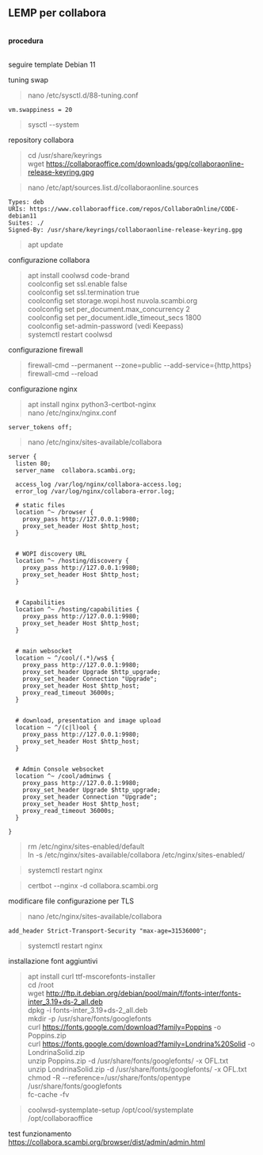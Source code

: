 ## LEMP per collabora

<br/> **procedura**

<br/> seguire template Debian 11

tuning swap
>nano /etc/sysctl.d/88-tuning.conf

    vm.swappiness = 20

>sysctl --system

repository collabora
>cd /usr/share/keyrings  
>wget https://collaboraoffice.com/downloads/gpg/collaboraonline-release-keyring.gpg  

>nano /etc/apt/sources.list.d/collaboraonline.sources  

    Types: deb
    URIs: https://www.collaboraoffice.com/repos/CollaboraOnline/CODE-debian11
    Suites: ./
    Signed-By: /usr/share/keyrings/collaboraonline-release-keyring.gpg

>apt update

configurazione collabora
>apt install coolwsd code-brand  
>coolconfig set ssl.enable false  
>coolconfig set ssl.termination true  
>coolconfig set storage.wopi.host nuvola.scambi.org  
>coolconfig set per_document.max_concurrency 2  
>coolconfig set per_document.idle_timeout_secs 1800  
>coolconfig set-admin-password  (vedi Keepass)  
>systemctl restart coolwsd  

configurazione firewall
>firewall-cmd --permanent --zone=public --add-service={http,https}  
>firewall-cmd --reload

configurazione nginx
>apt install nginx python3-certbot-nginx  
>nano /etc/nginx/nginx.conf

    server_tokens off;

>nano /etc/nginx/sites-available/collabora  

    server {
      listen 80;
      server_name  collabora.scambi.org;

      access_log /var/log/nginx/collabora-access.log;
      error_log /var/log/nginx/collabora-error.log;

      # static files
      location ^~ /browser {
        proxy_pass http://127.0.0.1:9980;
        proxy_set_header Host $http_host;
      }


      # WOPI discovery URL
      location ^~ /hosting/discovery {
        proxy_pass http://127.0.0.1:9980;
        proxy_set_header Host $http_host;
      }


      # Capabilities
      location ^~ /hosting/capabilities {
        proxy_pass http://127.0.0.1:9980;
        proxy_set_header Host $http_host;
      }


      # main websocket
      location ~ ^/cool/(.*)/ws$ {
        proxy_pass http://127.0.0.1:9980;
        proxy_set_header Upgrade $http_upgrade;
        proxy_set_header Connection "Upgrade";
        proxy_set_header Host $http_host;
        proxy_read_timeout 36000s;
      }


      # download, presentation and image upload
      location ~ ^/(c|l)ool {
        proxy_pass http://127.0.0.1:9980;
        proxy_set_header Host $http_host;
      }


      # Admin Console websocket
      location ^~ /cool/adminws {
        proxy_pass http://127.0.0.1:9980;
        proxy_set_header Upgrade $http_upgrade;
        proxy_set_header Connection "Upgrade";
        proxy_set_header Host $http_host;
        proxy_read_timeout 36000s;
      }

    }


>rm /etc/nginx/sites-enabled/default  
>ln -s /etc/nginx/sites-available/collabora /etc/nginx/sites-enabled/  

>systemctl restart nginx  

>certbot --nginx -d collabora.scambi.org  

modificare file configurazione per TLS  
>nano /etc/nginx/sites-available/collabora  

    add_header Strict-Transport-Security "max-age=31536000";

>systemctl restart nginx

installazione font aggiuntivi
>apt install curl ttf-mscorefonts-installer  
>cd /root  
>wget http://ftp.it.debian.org/debian/pool/main/f/fonts-inter/fonts-inter_3.19+ds-2_all.deb  
>dpkg -i fonts-inter_3.19+ds-2_all.deb  
>mkdir -p /usr/share/fonts/googlefonts  
>curl https://fonts.google.com/download?family=Poppins -o Poppins.zip  
>curl https://fonts.google.com/download?family=Londrina%20Solid -o LondrinaSolid.zip  
>unzip Poppins.zip -d /usr/share/fonts/googlefonts/ -x OFL.txt  
>unzip LondrinaSolid.zip -d /usr/share/fonts/googlefonts/ -x OFL.txt  
>chmod -R --reference=/usr/share/fonts/opentype /usr/share/fonts/googlefonts  
>fc-cache -fv  

>coolwsd-systemplate-setup /opt/cool/systemplate /opt/collaboraoffice

test funzionamento  
https://collabora.scambi.org/browser/dist/admin/admin.html
